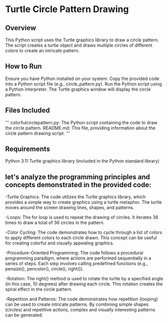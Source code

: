 # Turtle Circle Pattern Drawing
## Overview
This Python script uses the Turtle graphics library to draw a circle pattern. The script creates a turtle object and draws multiple circles of different colors to create an intricate pattern.

## How to Run
Ensure you have Python installed on your system.
Copy the provided code into a Python script file (e.g., circle_pattern.py).
Run the Python script using a Python interpreter.
The Turtle graphics window will display the circle pattern.
## Files Included
'''
colorfulcirclepattern.py: The Python script containing the code to draw the circle pattern.
README.md: This file, providing information about the circle pattern drawing script.
'''
## Requirements
Python 3.11
Turtle graphics library (included in the Python standard library)

## let's analyze the programming principles and concepts demonstrated in the provided code:

-Turtle Graphics: The code utilizes the Turtle graphics library, which provides a simple way to create graphics using a turtle metaphor. The turtle moves around the screen drawing lines, shapes, and patterns.

-Loops: The for loop is used to repeat the drawing of circles. It iterates 36 times to draw a total of 36 circles in the pattern.

-Color Cycling: The code demonstrates how to cycle through a list of colors to apply different colors to each circle drawn. This concept can be useful for creating colorful and visually appealing graphics.

-Procedure-Oriented Programming: The code follows a procedural programming paradigm, where actions are performed sequentially in a series of steps. Each step involves calling predefined functions (e.g., pensize(), pencolor(), circle(), right()).

-Rotation: The right() method is used to rotate the turtle by a specified angle (in this case, 10 degrees) after drawing each circle. This rotation creates the spiral effect in the circle pattern.

-Repetition and Patterns: The code demonstrates how repetition (looping) can be used to create intricate patterns. By combining simple shapes (circles) and repetitive actions, complex and visually interesting patterns can be generated.
